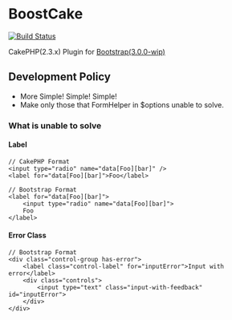 # BoostCake

[![Build Status](https://travis-ci.org/slywalker/cakephp-plugin-boost_cake.png)](https://travis-ci.org/slywalker/cakephp-plugin-boost_cake)

CakePHP(2.3.x) Plugin for [Bootstrap(3.0.0-wip)](https://github.com/twitter/bootstrap/tree/3.0.0-wip)

## Development Policy

* More Simple! Simple! Simple!
* Make only those that FormHelper in $options unable to solve.

### What is unable to solve

#### Label

	// CakePHP Format
	<input type="radio" name="data[Foo][bar]" />
	<label for="data[Foo][bar]">Foo</label>

	// Bootstrap Format
	<label for="data[Foo][bar]">
		<input type="radio" name="data[Foo][bar]">
		Foo
	</label>


#### Error Class

	// Bootstrap Format
	<div class="control-group has-error">
		<label class="control-label" for="inputError">Input with error</label>
		<div class="controls">
			<input type="text" class="input-with-feedback" id="inputError">
		</div>
	</div>

